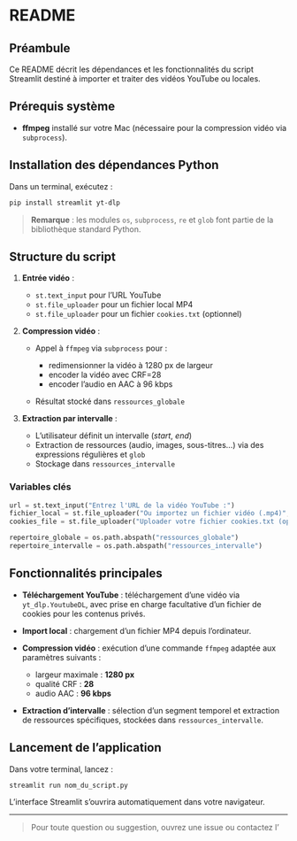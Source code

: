# README

## Préambule

Ce README décrit les dépendances et les fonctionnalités du script Streamlit destiné à importer et traiter des vidéos YouTube ou locales.

## Prérequis système

* **ffmpeg** installé sur votre Mac (nécessaire pour la compression vidéo via `subprocess`).

## Installation des dépendances Python

Dans un terminal, exécutez :

```bash
pip install streamlit yt-dlp
```

> **Remarque** : les modules `os`, `subprocess`, `re` et `glob` font partie de la bibliothèque standard Python.


## Structure du script

1. **Entrée vidéo** :

   * `st.text_input` pour l’URL YouTube
   * `st.file_uploader` pour un fichier local MP4
   * `st.file_uploader` pour un fichier `cookies.txt` (optionnel)
2. **Compression vidéo** :

   * Appel à `ffmpeg` via `subprocess` pour :

     * redimensionner la vidéo à 1280 px de largeur
     * encoder la vidéo avec CRF=28
     * encoder l’audio en AAC à 96 kbps
   * Résultat stocké dans `ressources_globale`
3. **Extraction par intervalle** :

   * L’utilisateur définit un intervalle (*start*, *end*)
   * Extraction de ressources (audio, images, sous-titres…) via des expressions régulières et `glob`
   * Stockage dans `ressources_intervalle`

### Variables clés

```python
url = st.text_input("Entrez l'URL de la vidéo YouTube :")
fichier_local = st.file_uploader("Ou importez un fichier vidéo (.mp4)", type=["mp4"])
cookies_file = st.file_uploader("Uploader votre fichier cookies.txt (optionnel)", type=["txt"])

repertoire_globale = os.path.abspath("ressources_globale")
repertoire_intervalle = os.path.abspath("ressources_intervalle")
```

## Fonctionnalités principales

* **Téléchargement YouTube** : téléchargement d’une vidéo via `yt_dlp.YoutubeDL`, avec prise en charge facultative d’un fichier de cookies pour les contenus privés.
* **Import local** : chargement d’un fichier MP4 depuis l’ordinateur.
* **Compression vidéo** : exécution d’une commande `ffmpeg` adaptée aux paramètres suivants :

  * largeur maximale : **1280 px**
  * qualité CRF : **28**
  * audio AAC : **96 kbps**
* **Extraction d’intervalle** : sélection d’un segment temporel et extraction de ressources spécifiques, stockées dans `ressources_intervalle`.

## Lancement de l’application

Dans votre terminal, lancez :

```bash
streamlit run nom_du_script.py
```

L’interface Streamlit s’ouvrira automatiquement dans votre navigateur.

---

> Pour toute question ou suggestion, ouvrez une issue ou contactez l’

